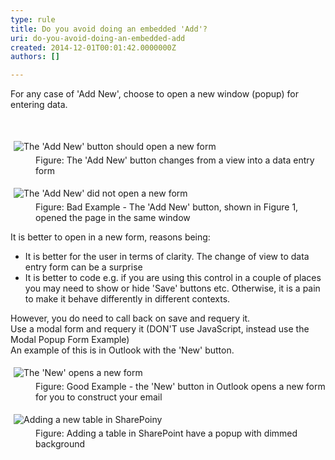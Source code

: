 ```yaml
---
type: rule
title: Do you avoid doing an embedded 'Add'?
uri: do-you-avoid-doing-an-embedded-add
created: 2014-12-01T00:01:42.0000000Z
authors: []

---
```




<span class='intro'> <p>For any case of 'Add New', choose to open a new window (popup) for entering data.</p> </span>

<p>​</p><dl class="image"><dt><img alt="The 'Add New' button should open a new form" src="http&#58;//www.ssw.com.au/ssw/Standards/Rules/Images/EmbeddedAdd.jpg" style="margin&#58;5px;" /></dt><dd>Figure&#58; The 'Add New' button changes from a view into a data entry form</dd></dl><dl class="badImage"><dt><img alt="The 'Add New' did not open a new form" src="http&#58;//www.ssw.com.au/ssw/Standards/Rules/Images/BadEmbeddedAdd.jpg" style="margin&#58;5px;" /></dt><dd>Figure&#58; Bad Example - The 'Add New' button, shown in Figure 1, opened the page in the same window</dd></dl><p>It is better to open in a new form, reasons being&#58;</p><ul><li>It is better for the user in terms of clarity. The change of view to data entry form can be a surprise</li><li>It is better to code e.g. if you are using this 
control in a couple of places you may need to show or hide 'Save' 
buttons etc. Otherwise, it is a pain to make it behave differently in 
different contexts.</li></ul><p>However, you do need to call back on save and requery it.<br>
                   Use a modal form and requery it (DON'T use JavaScript, instead use the Modal Popup Form Example)<br>
                   An example of this is in Outlook with the 'New' button.</p><dl class="goodImage"><dt><img alt="The 'New' opens a new form" src="http&#58;//www.ssw.com.au/ssw/Standards/Rules/Images/GoodEmbeddedAdd.jpg" style="margin&#58;5px;" /></dt><dd>Figure&#58; Good Example - the 'New' button in Outlook opens a new form for you to construct your email</dd></dl><dl class="image"><dt><img alt="Adding a new table in SharePoiny" src="http&#58;//www.ssw.com.au/ssw/Standards/Rules/Images/sharepoint-add-table.jpg" style="margin&#58;5px;" /></dt><dd>Figure&#58; Adding a table in SharePoint have a popup with dimmed background</dd></dl>


